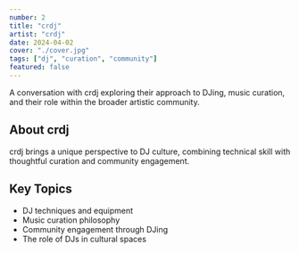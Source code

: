 ```yaml
---
number: 2
title: "crdj"
artist: "crdj"
date: 2024-04-02
cover: "./cover.jpg"
tags: ["dj", "curation", "community"]
featured: false
---
```


A conversation with crdj exploring their approach to DJing, music curation, and their role within the broader artistic community.

## About crdj

crdj brings a unique perspective to DJ culture, combining technical skill with thoughtful curation and community engagement.

## Key Topics

- DJ techniques and equipment
- Music curation philosophy
- Community engagement through DJing
- The role of DJs in cultural spaces